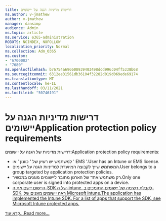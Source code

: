 ```yaml
---
title: דרישות מדיניות הגנה על יישומים
ms.author: v-jmathew
author: v-jmathew
manager: dansimp
audience: Admin
ms.topic: article
ms.service: o365-administration
ROBOTS: NOINDEX, NOFOLLOW
localization_priority: Normal
ms.collection: Adm_O365
ms.custom:
- "6700002"
- "7680"
ms.openlocfilehash: b76754a696608939403498dcd996c04ff5338b68
ms.sourcegitcommit: 6312ee31561db36104f32282d019d069ede69174
ms.translationtype: MT
ms.contentlocale: he-IL
ms.lasthandoff: 03/11/2021
ms.locfileid: "50746191"
---
```

# <a name="application-protection-policy-requirements"></a><span data-ttu-id="10d03-102">דרישות מדיניות הגנה על יישומים</span><span class="sxs-lookup"><span data-stu-id="10d03-102">Application protection policy requirements</span></span>

<span data-ttu-id="10d03-103">דרישות מדיניות של הגנה על יישומים:</span><span class="sxs-lookup"><span data-stu-id="10d03-103">Application protection policy requirements:</span></span>

- <span data-ttu-id="10d03-104">למשתמש יש רשיון של ' כוונון ' או ' EMS '.</span><span class="sxs-lookup"><span data-stu-id="10d03-104">User has an Intune or EMS license.</span></span>
- <span data-ttu-id="10d03-105">המשתמש שייך לקבוצה המיועדת למדיניות הגנה על יישומים.</span><span class="sxs-lookup"><span data-stu-id="10d03-105">User belongs to a group targeted by application protection policies.</span></span>
- <span data-ttu-id="10d03-106">רק משתמש אחד של הארגון מחובר ליישומים מוגנים במכשיר.</span><span class="sxs-lookup"><span data-stu-id="10d03-106">Only one corporate user is signed into protected apps on a device.</span></span>
- [<span data-ttu-id="10d03-107">היישום יישם את ה-SDK של ה-intune. לקבלת רשימה של יישומים התומכים ב-SDK, ראה יישומים מוגנים של Microsoft intune.</span><span class="sxs-lookup"><span data-stu-id="10d03-107">The application has implemented the Intune SDK. For a list of apps that support the SDK, see Microsoft Intune protected apps.</span></span>](https://docs.microsoft.com/mem/intune/apps/apps-supported-intune-apps)

[<span data-ttu-id="10d03-108">קרא עוד...</span><span class="sxs-lookup"><span data-stu-id="10d03-108">Read more...</span></span>](https://docs.microsoft.com/mem/intune/apps/app-protection-policy)
